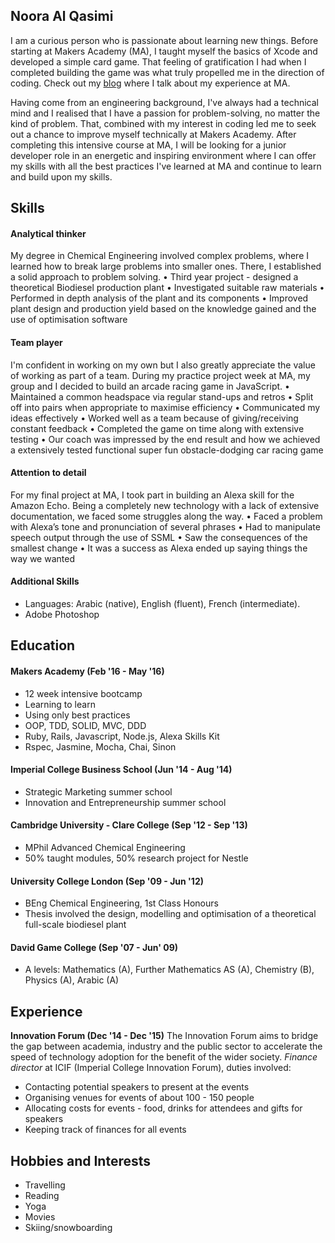 ## Noora Al Qasimi

I am a curious person who is passionate about learning new things. Before starting at Makers Academy (MA), I taught myself the basics of Xcode and developed a simple card game. That feeling of gratification I had when I completed building the game was what truly propelled me in the direction of coding. Check out my [blog](https://medium.com/@n.k.alqasimi) where I talk about my experience at MA.

Having come from an engineering background, I've always had a technical mind and I realised that I have a passion for problem-solving, no matter the kind of problem. That, combined with my interest in coding led me to seek out a chance to improve myself technically at Makers Academy. After completing this intensive course at MA, I will be looking for a junior developer role in an energetic and inspiring environment where I can offer my skills with all the best practices I've learned at MA and continue to learn and build upon my skills.

## Skills

#### Analytical thinker

My degree in Chemical Engineering involved complex problems, where I learned how to break large problems into smaller ones. There, I established a solid approach to problem solving.
•	Third year project - designed a theoretical Biodiesel production plant
•	Investigated suitable raw materials
•	Performed in depth analysis of the plant and its components
•	Improved plant design and production yield based on the knowledge gained and the use of optimisation software

#### Team player

I'm confident in working on my own but I also greatly appreciate the value of working as part of a team. During my practice project week at MA, my group and I decided to build an arcade racing game in JavaScript.
•	Maintained a common headspace via regular stand-ups and retros
•	Split off into pairs when appropriate to maximise efficiency
•	Communicated my ideas effectively 
•	Worked well as a team because of giving/receiving constant feedback 
•	Completed the game on time along with extensive testing
•	Our coach was impressed by the end result and how we achieved a extensively tested functional super fun obstacle-dodging car racing game

#### Attention to detail

For my final project at MA, I took part in building an Alexa skill for the Amazon Echo. Being a completely new technology with a lack of extensive documentation, we faced some struggles along the way.
•	Faced a problem with Alexa’s tone and pronunciation of several phrases 
•	Had to manipulate speech output through the use of SSML
•	Saw the consequences of the smallest change
•	It was a success as Alexa ended up saying things the way we wanted

#### Additional Skills
- Languages: Arabic (native), English (fluent), French (intermediate).
- Adobe Photoshop

## Education

#### Makers Academy (Feb '16 - May '16)
- 12 week intensive bootcamp
- Learning to learn
- Using only best practices
- OOP, TDD, SOLID, MVC, DDD
- Ruby, Rails, Javascript, Node.js, Alexa Skills Kit
- Rspec, Jasmine, Mocha, Chai, Sinon

#### Imperial College Business School (Jun '14 - Aug '14)
- Strategic Marketing summer school
- Innovation and Entrepreneurship summer school

#### Cambridge University - Clare College (Sep '12 - Sep '13)
- MPhil Advanced Chemical Engineering
- 50% taught modules, 50% research project for Nestle

#### University College London	(Sep '09 - Jun '12)
- BEng Chemical Engineering, 1st Class Honours
- Thesis involved the design, modelling and optimisation of a theoretical full-scale biodiesel plant

#### David Game College	(Sep '07 - Jun' 09)
- A levels: Mathematics (A), Further Mathematics AS (A), Chemistry (B), Physics (A), Arabic (A)

## Experience

**Innovation Forum (Dec '14 - Dec '15)**
The Innovation Forum aims to bridge the gap between academia, industry and the public sector to accelerate the speed of technology adoption for the benefit of the wider society. 
*Finance director* at ICIF (Imperial College Innovation Forum), duties involved:
- Contacting potential speakers to present at the events
- Organising venues for events of about 100 - 150 people
- Allocating costs for events - food, drinks for attendees and gifts for speakers
- Keeping track of finances for all events

## Hobbies and Interests
- Travelling
- Reading
- Yoga
- Movies
- Skiing/snowboarding

